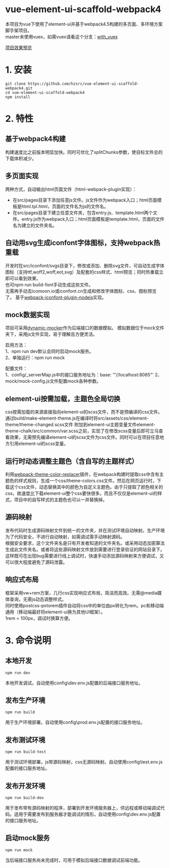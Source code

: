 # vue-element-ui-scaffold-webpack4
本项目为vue下使用了element-ui并基于webpack4.5构建的多页面、多环境方案脚手架项目。  
master未使用vuex，如需vuex请看这个分支：[with_vuex](https://github.com/hzsrc/vue-element-ui-scaffold-webpack4/tree/with_vuex)  
  
[项目效果预览](http://test.hz300.com/webpack4/)  

# 1. 安装
```
git clone https://github.com/hzsrc/vue-element-ui-scaffold-webpack4.git
cd vue-element-ui-scaffold-webpack4
npm install
```



# 2. 特性
## 基于webpack4构建
构建速度比之前版本明显加快。同时可优化了splitChunks参数，使目标文件总的下载体积减少。


## 多页面实现
两种方式，自动输出html页面文件（html-webpack-plugin实现）：   
* 在src/pages目录下添加任意js文件。js文件作为webpack入口；html页面模板是html.tpl.html，页面的文件名为js的文件名。
* 在src/pages目录下建立任意文件夹，包含entry.js、template.html两个文件。entry.js作为webpack入口；html页面模板是template.html，页面的文件名为建立的文件夹名。

## 自动用svg生成iconfont字体图标，支持webpack热重载
开发时在src/iconfont/svgs目录下，修改或添加、删除svg文件，可自动生成字体图标（支持ttf,woff2,woff,eot,svg）及配套的css样式、html预览；同时热重载立即可以看到效果。     
也可npm run build-font手动生成这些文件。      
无需再手动去icomoon.io或iconfont.cn生成和修改字体图标、css、图标预览了。
基于[webpack-iconfont-plugin-nodejs](https://github.com/hzsrc/webpack-iconfont-plugin-nodejs)实现。


## mock数据实现
项目可采用[dynamic-mocker](https://github.com/hzsrc/dynamic-mocker)作为后端接口的数据模拟。
模拟数据位于mock文件夹下，采用js文件实现，易于理解且方便灵活。

启用方法：  
1、npm run dev默认会同时启动mock服务。  
2、单独运行：npm run mock

配置文件：  
1、config/_serverMap.js中的接口服务地址为：base: '"//localhost:8085"'
2、mock/mock-config.js文件配置mock各种参数。

## element-ui按需加载，主题色全局切换
css按需加载的来源直接指向element-ui的scss文件，而不是预编译的css文件。通过build/make-element-theme.js在编译时将src/assets/css/element-theme/theme-changed.scss文件 附加到element-ui主题变量文件element-theme-chalk/src/common/var.scss之前，实现了在修改scss变量后即可立马查看效果，无需预先编译element-ui的scss文件为css文件。同时可以在项目任意地方引用element-ui的scss变量。

## 运行时动态调整主题色（含自写的主题样式）
利用[webpack-theme-color-replacer](https://github.com/hzsrc/webpack-theme-color-replacer)插件，在webpack构建时提取css中含有主题色的样式规则，生成一个css/theme-colors.css文件。然后在网页运行时，下载这个css文件，动态替换其中的颜色为自定义主题色。由于只提取了颜色相关的css，故速度比下载element-ui整个css要快很多。而且不仅仅是element-ui的样式，项目中的自写样式的主题色也可以一并替换掉。

## 源码映射
发布代码时生成源码映射文件到统一的文件夹，并在测试环境自动映射。生产环境为了代码安全，不进行自动映射，如需调试需手动映射源码。    
根据安全要求，这个文件夹名是只有开发者知道的文件夹名。或采用动态加密算法生成此文件夹名。或者将这些源码映射文件放到需要进行登录验证的网站目录下。    
这样既可在出现bug需要进行线上调试时，快速手动添加源码映射来方便调试，又可以很大程度避免了源码泄露。    

## 响应式布局
框架采用vw+rem方案，几行css实现响应式布局，简洁而高效。无需@media媒体查询，无需js动态调整样式。    
同时使用postcss-pxtorem插件自动将css中的单位由px转化为rem。pc和移动端通用（移动端最好将element-ui换为其他UI框架）。    
1rem = 100px，调试时换算方便。

# 3. 命令说明
## 本地开发
```
npm run dev
```
本地开发调试。自动使用config\dev.env.js配置的后端接口服务地址。


## 发布生产环境
```
npm run build
```
用于生产环境部署。自动使用config\prod.env.js配置的接口服务地址。


## 发布测试环境
```
npm run build-test
```
用于测试环境部署。js带源码映射，css无源码映射。自动使用config\test.env.js配置的接口服务地址。



## 发布开发环境
```
npm run build-dev
```
用于发布带有源码映射的程序，部署到开发环境服务器上，供远程或移动端调试代码。适用于需要发布到服务器才能调试的情形。自动使用config\dev.env.js配置的接口服务地址。


## 启动mock服务
```
npm run mock
```
当后端接口服务尚未完成时，可用于模拟后端接口数据调试前端功能。



